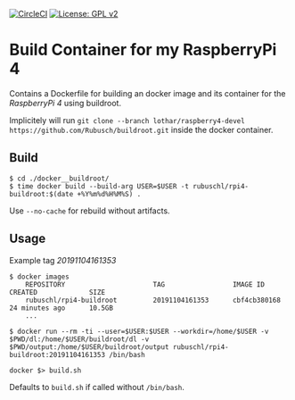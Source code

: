 [![CircleCI](https://circleci.com/gh/Rubusch/docker__raspberrypi4.svg?style=shield)](https://circleci.com/gh/Rubusch/docker__raspberrypi4)
[![License: GPL v2](https://img.shields.io/badge/License-GPL%20v2-blue.svg)](https://www.gnu.org/licenses/old-licenses/gpl-2.0.en.html)


# Build Container for my RaspberryPi 4

Contains a Dockerfile for building an docker image and its container for the _RaspberryPi 4_ using buildroot.  

Implicitely will run ```git clone --branch lothar/raspberry4-devel https://github.com/Rubusch/buildroot.git``` inside the docker container.  


## Build


```
$ cd ./docker__buildroot/
$ time docker build --build-arg USER=$USER -t rubuschl/rpi4-buildroot:$(date +%Y%m%d%H%M%S) .
```

Use ```--no-cache``` for rebuild without artifacts.  


## Usage

Example tag _20191104161353_  

```
$ docker images
    REPOSITORY                      TAG                 IMAGE ID            CREATED             SIZE
    rubuschl/rpi4-buildroot         20191104161353      cbf4cb380168        24 minutes ago      10.5GB
    ...

$ docker run --rm -ti --user=$USER:$USER --workdir=/home/$USER -v $PWD/dl:/home/$USER/buildroot/dl -v $PWD/output:/home/$USER/buildroot/output rubuschl/rpi4-buildroot:20191104161353 /bin/bash

docker $> build.sh
```

Defaults to ``build.sh`` if called without ``/bin/bash``.  

